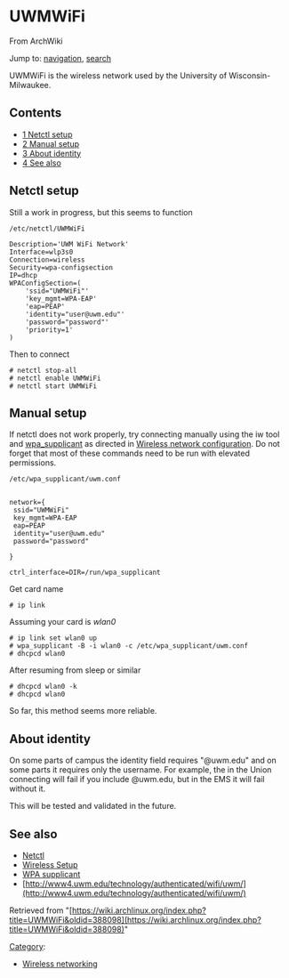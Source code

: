 # UWMWiFi

From ArchWiki

Jump to: [navigation](#column-one), [search](#searchInput)

UWMWiFi is the wireless network used by the University of Wisconsin-Milwaukee.

## Contents

*   [1 Netctl setup](#Netctl_setup)
*   [2 Manual setup](#Manual_setup)
*   [3 About identity](#About_identity)
*   [4 See also](#See_also)

## Netctl setup

Still a work in progress, but this seems to function

 `/etc/netctl/UWMWiFi` 

```
Description='UWM WiFi Network'
Interface=wlp3s0
Connection=wireless
Security=wpa-configsection
IP=dhcp
WPAConfigSection=(
    'ssid="UWMWiFi"'
    'key_mgmt=WPA-EAP'
    'eap=PEAP'
    'identity="user@uwm.edu"'
    'password="password"'
    'priority=1'
)

```

Then to connect

```
# netctl stop-all
# netctl enable UWMWiFi
# netctl start UWMWiFi

```

## Manual setup

If netctl does not work properly, try connecting manually using the iw tool and [wpa_supplicant](/index.php/Wpa_supplicant "Wpa supplicant") as directed in [Wireless network configuration](/index.php/Wireless_network_configuration "Wireless network configuration"). Do not forget that most of these commands need to be run with elevated permissions.

 `/etc/wpa_supplicant/uwm.conf` 

```

network={
 ssid="UWMWiFi"
 key_mgmt=WPA-EAP
 eap=PEAP
 identity="user@uwm.edu"
 password="password"

}

ctrl_interface=DIR=/run/wpa_supplicant

```

Get card name

```
# ip link

```

Assuming your card is _wlan0_

```
# ip link set wlan0 up
# wpa_supplicant -B -i wlan0 -c /etc/wpa_supplicant/uwm.conf
# dhcpcd wlan0

```

After resuming from sleep or similar

```
# dhcpcd wlan0 -k
# dhcpcd wlan0

```

So far, this method seems more reliable.

## About identity

On some parts of campus the identity field requires "@uwm.edu" and on some parts it requires only the username. For example, the in the Union connecting will fail if you include @uwm.edu, but in the EMS it will fail without it.

This will be tested and validated in the future.

## See also

*   [Netctl](/index.php/Netctl "Netctl")
*   [Wireless Setup](/index.php/Wireless_Setup "Wireless Setup")
*   [WPA supplicant](/index.php/WPA_supplicant "WPA supplicant")
*   [http://www4.uwm.edu/technology/authenticated/wifi/uwm/](http://www4.uwm.edu/technology/authenticated/wifi/uwm/)

Retrieved from "[https://wiki.archlinux.org/index.php?title=UWMWiFi&oldid=388098](https://wiki.archlinux.org/index.php?title=UWMWiFi&oldid=388098)"

[Category](/index.php/Special:Categories "Special:Categories"):

*   [Wireless networking](/index.php/Category:Wireless_networking "Category:Wireless networking")